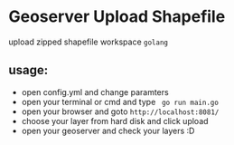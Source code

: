 # Geoserver Upload Shapefile
upload zipped shapefile workspace `golang`

## usage:
- open config.yml and change paramters
- open your terminal or cmd and type ``` go run main.go```
- open your browser and goto ```http://localhost:8081/```
- choose your layer from hard disk and click upload
- open your geoserver and check your layers :D


